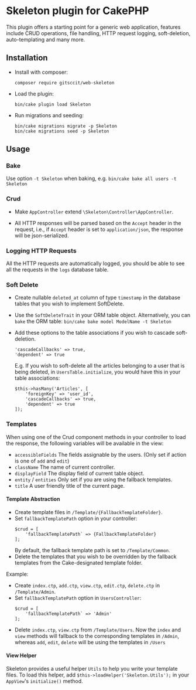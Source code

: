 # Skeleton plugin for CakePHP

This plugin offers a starting point for a generic web application, features
include CRUD operations, file handling, HTTP request logging, soft-deletion, auto-templating and many more.

## Installation

* Install with composer:
  ```
  composer require gitsccit/web-skeleton
  ```

* Load the plugin:
  ```
  bin/cake plugin load Skeleton
  ```

* Run migrations and seeding: 

  ```
  bin/cake migrations migrate -p Skeleton
  bin/cake migrations seed -p Skeleton
  ```

## Usage

### Bake

Use option `-t Skeleton` when baking, e.g.
`bin/cake bake all users -t Skeleton`

### Crud
* Make `AppController` extend `\Skeleton\Controller\AppController`.

* All HTTP responses will be parsed based on the `Accept` header in the request, i.e., if `Accept` header 
  is set to `application/json`, the response will be json-serialized.

### Logging HTTP Requests
All the HTTP requests are automatically logged, you should be able to see 
all the requests in the `logs` database table.

### Soft Delete

* Create nullable `deleted_at` column of type `timestamp` in the database tables that you wish to implement SoftDelete.
* Use the `SoftDeleteTrait` in your ORM table object. 
  Alternatively, you can `bake` the ORM table: ```bin/cake bake model ModelName -t Skeleton```
* Add these options to the table associations if you wish to cascade soft-deletion.
  ```
  'cascadeCallbacks' => true,
  'dependent' => true
  ```
  
  E.g. If you wish to soft-delete all the articles belonging to a user that is being deleted,
  in  `UsersTable.initialize`, you would have this in your table associations:
  ```
  $this->hasMany('Articles', [
      'foreignKey' => 'user_id',
      'cascadeCallbacks' => true,
      'dependent' => true
  ]);
  ```

### Templates
When using one of the Crud component methods in your controller to load the response,
the following variables will be available in the view:

* `accessibleFields` The fields assignable by the users. (Only set if action is one of `add` and `edit`) 
* `className` The name of current controller.
* `displayField` The display field of current table object.
* `entity` / `entities` Only set if you are using the fallback templates.
* `title` A user friendly title of the current page.

#### Template Abstraction
* Create template files in `/Template/{FallbackTemplateFolder}`. 
* Set `fallbackTemplatePath` option in your controller:
    ```
    $crud = [
        'fallbackTemplatePath` => {FallbackTemplateFolder}
    ];
    ```
    By default, the fallback template path is set to `/Template/Common`.
* Delete the templates that you wish to be overridden by the fallback templates from
the Cake-designated template folder. 

Example:
* Create `index.ctp`, `add.ctp`, `view.ctp`, `edit.ctp`, `delete.ctp` in `/Template/Admin`.
* Set `fallbackTemplatePath` option in `UsersController`:
    ```
    $crud = [
        'fallbackTemplatePath` => 'Admin'
    ];
    ```
* Delete `index.ctp`, `view.ctp` from `/Template/Users`. 
Now the `index` and `view` methods will fallback to the corresponding templates in `/Admin`,
whereas `add`, `edit`, `delete` will be using the templates in `/Users`

#### View Helper
Skeleton provides a useful helper `Utils` to help you write your template files.
To load this helper, add `$this->loadHelper('Skeleton.Utils');` in your `AppView`'s `initialize()` method.
